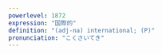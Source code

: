 ```yaml
---
powerlevel: 1872
expression: "国際的"
definition: "(adj-na) international; (P)"
pronunciation: "こくさいてき"
---
```

